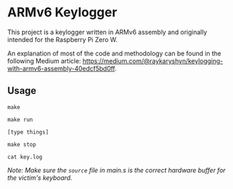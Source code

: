 # ARMv6 Keylogger

This project is a keylogger written in ARMv6 assembly and originally intended for the Raspberry Pi Zero W.

An explanation of most of the code and methodology can be found in the following Medium article: 
<https://medium.com/@raykaryshyn/keylogging-with-armv6-assembly-40edcf5bd0ff>.

## Usage

```
make

make run

[type things]

make stop

cat key.log
```

*Note: Make sure the `source` file in main.s is the correct hardware buffer for the victim's keyboard.*
